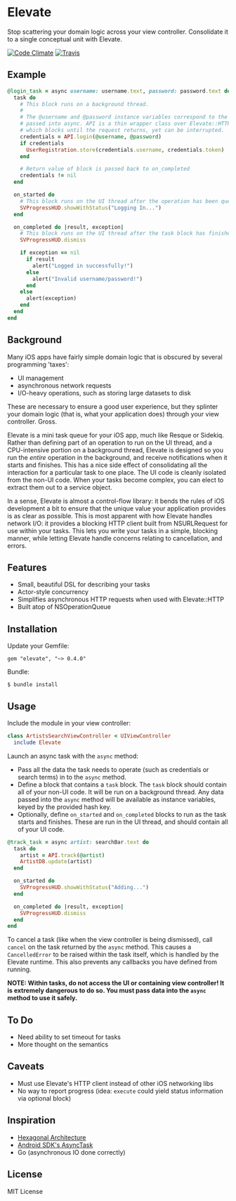 Elevate
======

Stop scattering your domain logic across your view controller. Consolidate it to a single conceptual unit with Elevate.

[![Code Climate](https://codeclimate.com/github/mattgreen/elevate.png)](https://codeclimate.com/github/mattgreen/elevate) [![Travis](https://api.travis-ci.org/mattgreen/elevate.png)](https://travis-ci.org/mattgreen/elevate)

Example
-------

```ruby
@login_task = async username: username.text, password: password.text do
  task do
    # This block runs on a background thread.
    #
    # The @username and @password instance variables correspond to the args
    # passed into async. API is a thin wrapper class over Elevate::HTTP,
    # which blocks until the request returns, yet can be interrupted.
    credentials = API.login(@username, @password)
    if credentials
      UserRegistration.store(credentials.username, credentials.token)
    end

    # Return value of block is passed back to on_completed
    credentials != nil
  end

  on_started do
    # This block runs on the UI thread after the operation has been queued.
    SVProgressHUD.showWithStatus("Logging In...")
  end

  on_completed do |result, exception|
    # This block runs on the UI thread after the task block has finished.
    SVProgressHUD.dismiss

    if exception == nil
      if result
        alert("Logged in successfully!")
      else
        alert("Invalid username/password!")
      end
    else
      alert(exception)
    end
  end
end
```

Background
-----------
Many iOS apps have fairly simple domain logic that is obscured by several programming 'taxes':

* UI management
* asynchronous network requests
* I/O-heavy operations, such as storing large datasets to disk

These are necessary to ensure a good user experience, but they splinter your domain logic (that is, what your application does) through your view controller. Gross.

Elevate is a mini task queue for your iOS app, much like Resque or Sidekiq. Rather than defining part of an operation to run on the UI thread, and a CPU-intensive portion on a background thread, Elevate is designed so you run the *entire* operation in the background, and receive notifications when it starts and finishes. This has a nice side effect of consolidating all the interaction for a particular task to one place. The UI code is cleanly isolated from the non-UI code. When your tasks become complex, you can elect to extract them out to a service object.

In a sense, Elevate is almost a control-flow library: it bends the rules of iOS development a bit to ensure that the unique value your application provides is as clear as possible. This is most apparent with how Elevate handles network I/O: it provides a blocking HTTP client built from NSURLRequest for use within your tasks. This lets you write your tasks in a simple, blocking manner, while letting Elevate handle concerns relating to cancellation, and errors. 

Features
--------

* Small, beautiful DSL for describing your tasks
* Actor-style concurrency
* Simplifies asynchronous HTTP requests when used with Elevate::HTTP
* Built atop of NSOperationQueue

Installation
------------
Update your Gemfile:

    gem "elevate", "~> 0.4.0"

Bundle:

    $ bundle install

Usage
-----

Include the module in your view controller:

```ruby
class ArtistsSearchViewController < UIViewController
  include Elevate
```

Launch an async task with the `async` method:

* Pass all the data the task needs to operate (such as credentials or search terms) in to the `async` method.
* Define a block that contains a `task` block. The `task` block should contain all of your non-UI code. It will be run on a background thread. Any data passed into the `async` method will be available as instance variables, keyed by the provided hash key.
* Optionally, define `on_started` and `on_completed` blocks to run as the task starts and finishes. These are run in the UI thread, and should contain all of your UI code.

```ruby
@track_task = async artist: searchBar.text do
  task do
    artist = API.track(@artist)
    ArtistDB.update(artist)
  end

  on_started do
    SVProgressHUD.showWithStatus("Adding...")
  end

  on_completed do |result, exception|
    SVProgressHUD.dismiss
  end
end
```

To cancel a task (like when the view controller is being dismissed), call `cancel` on the task returned by the `async` method. This causes a `CancelledError` to be raised within the task itself, which is handled by the Elevate runtime. This also prevents any callbacks you have defined from running.

**NOTE: Within tasks, do not access the UI or containing view controller! It is extremely dangerous to do so. You must pass data into the `async` method to use it safely.**

To Do
-----
* Need ability to set timeout for tasks
* More thought on the semantics

Caveats
---------
* Must use Elevate's HTTP client instead of other iOS networking libs
* No way to report progress (idea: `execute` could yield status information via optional block)

Inspiration
-----------
* [Hexagonal Architecture](http://alistair.cockburn.us/Hexagonal+architecture)
* [Android SDK's AsyncTask](http://developer.android.com/reference/android/os/AsyncTask.html)
* Go (asynchronous IO done correctly)

License
---------
MIT License

